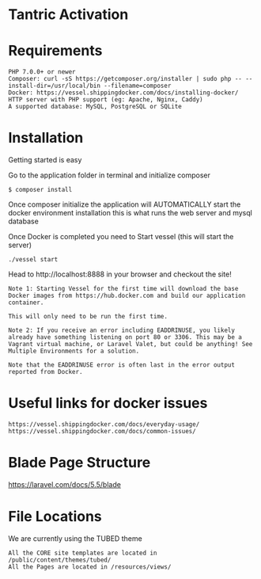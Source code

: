 Tantric Activation
===================

# Requirements

    PHP 7.0.0+ or newer
    Composer: curl -sS https://getcomposer.org/installer | sudo php -- --install-dir=/usr/local/bin --filename=composer
    Docker: https://vessel.shippingdocker.com/docs/installing-docker/
    HTTP server with PHP support (eg: Apache, Nginx, Caddy)
    A supported database: MySQL, PostgreSQL or SQLite


# Installation

Getting started is easy

Go to the application folder in terminal and initialize composer
	
	$ composer install

Once composer initialize the application will AUTOMATICALLY start the docker environment installation
this is what runs the web server and mysql database

Once Docker is completed you need to Start vessel (this will start the server)
	
	./vessel start
	
Head to http://localhost:8888 in your browser and checkout the site!

    Note 1: Starting Vessel for the first time will download the base Docker images from https://hub.docker.com and build our application container.

    This will only need to be run the first time.

    Note 2: If you receive an error including EADDRINUSE, you likely already have something listening on port 80 or 3306. This may be a Vagrant virtual machine, or Laravel Valet, but could be anything! See Multiple Environments for a solution.

    Note that the EADDRINUSE error is often last in the error output reported from Docker.

# Useful links for docker issues

	https://vessel.shippingdocker.com/docs/everyday-usage/
	https://vessel.shippingdocker.com/docs/common-issues/
	
# Blade Page Structure
https://laravel.com/docs/5.5/blade

# File Locations
We are currently using the TUBED theme

	All the CORE site templates are located in /public/content/themes/tubed/
	All the Pages are located in /resources/views/
